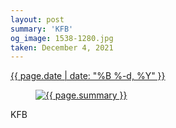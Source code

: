 ```yaml
---
layout: post
summary: 'KFB'
og_image: 1538-1280.jpg
taken: December 4, 2021
---
```


<div class="post">
 <time>
  <a href="/1538">
   {{ page.date | date: "%B %-d, %Y" }}
  </a>
 </time>
 <a href="/1538">
  <figure data-taken="12/4/2021">
   <img alt="{{ page.summary }}" sizes="(min-width: 700px) 50vw, calc(100vw - 2rem)" src="{{ site.assets_url }}/1538-640.jpg" srcset="{{ site.assets_url }}/1538-320.jpg 320w, {{ site.assets_url }}/1538-640.jpg 640w, {{ site.assets_url }}/1538-960.jpg 960w, {{ site.assets_url }}/1538-1280.jpg 1280w"/>
  </figure>
 </a>
 <span>
  KFB
 </span>
</div>
